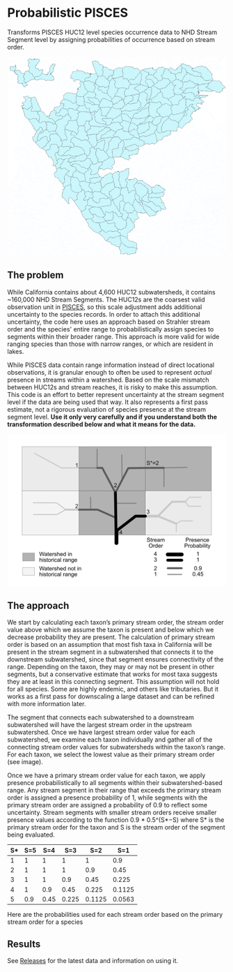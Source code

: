 # Probabilistic PISCES
Transforms PISCES HUC12 level species occurrence data to NHD Stream Segment level by assigning probabilities of
occurrence based on stream order.

![Animation of transition from ranges to probabilistic segments](docs/probabilistic_pisces_animation.gif)

## The problem
While California contains about 4,600 HUC12 subwatersheds, it contains ~160,000 NHD Stream Segments. The HUC12s are the coarsest
valid observation unit in [PISCES](https://pisces.ucdavis.edu), so this scale adjustment adds additional uncertainty to the species records. In order
to attach this additional uncertainty, the code here uses an approach based on Strahler stream order and the species'
entire range to probabilistically assign species to segments within their broader range. This approach is more valid for
wide ranging species than those with narrow ranges, or which are resident in lakes. 

While PISCES data contain range information instead of direct locational observations, it is granular enough to often be used to represent *actual* presence
in streams within a watershed. Based on the scale mismatch between HUC12s and stream reaches, it is risky to make this assumption. This code is an effort
to better represent uncertainty at the stream segment level if the data are being used that way. It also represents a first pass
estimate, not a rigorous evaluation of species presence at the stream segment level. **Use it only very carefully and if
you understand both the transformation described below and what it means for the data.**

![Downscaling approach by stream order](docs/stream_order_diagram_v1.png)

## The approach

We start by calculating each taxon’s primary stream order, the stream order value above
which we assume the taxon is present and below which we decrease probability they
are present. The calculation of primary stream order is based on an assumption that
most fish taxa in California will be present in the stream segment in a subwatershed that
connects it to the downstream subwatershed, since that segment ensures connectivity of
the range. Depending on the taxon, they may or may not be present in other segments,
but a conservative estimate that works for most taxa suggests they are at least in this
connecting segment. This assumption will not hold for all species. Some are highly endemic, and others like tributaries.
But it works as a first pass for downscaling a large dataset and can be refined with more information
later.

The segment that connects each subwatershed to a downstream subwatershed will
have the largest stream order in the upstream subwatershed. Once we have largest stream
order value for each subwatershed, we examine each taxon individually and gather all of
the connecting stream order values for subwatersheds within the taxon’s range. For each
taxon, we select the lowest value as their primary stream order (see image).

Once we have a primary stream order value for each taxon, we apply presence probabilistically to all segments within their subwatershed-based range. Any stream segment
in their range that exceeds the primary stream order is assigned a presence probability
of 1, while segments with the primary stream order are assigned a probability of 0.9 to
reflect some uncertainty. Stream segments with smaller stream orders receive smaller
presence values according to the function 0.9 * 0.5^(S*−S) where S* is the primary stream
order for the taxon and S is the stream order of the segment being evaluated.

| S*  | S=5  | S=4   | S=3    | S=2     | S=1    |
|-----|------|-------|--------|---------|--------|
| 1   | 1    | 1     | 1      | 1       | 0.9    |
| 2   | 1    | 1     | 1      | 0.9     | 0.45   |
| 3   | 1    | 1     | 0.9    | 0.45    | 0.225  |
| 4   | 1    | 0.9   | 0.45   | 0.225   | 0.1125 |
| 5   | 0.9  | 0.45  | 0.225  | 0.1125  | 0.0563 |
Here are the probabilities used for each stream order based on the primary stream order for a species


## Results
See [Releases](https://github.com/ceff-tech/ProbabilisticPISCES/releases) for the latest data and information on using it.